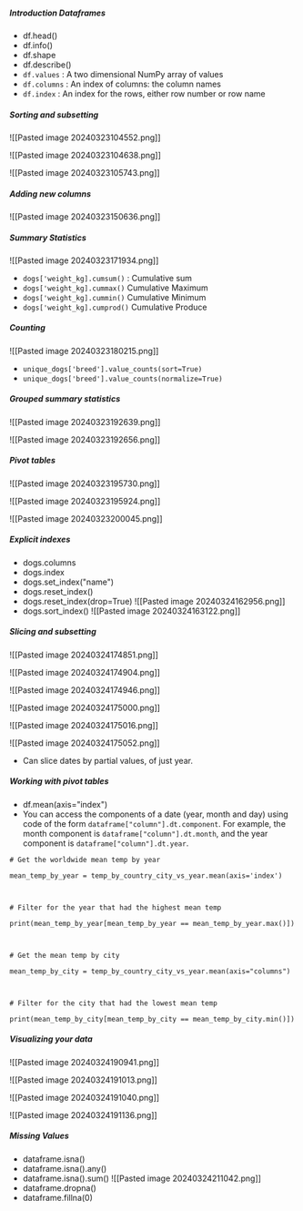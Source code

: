 ##### Introduction Dataframes
- df.head()
- df.info()
- df.shape
- df.describe()
- `df.values` : A two dimensional NumPy array of values
- `df.columns` : An index of columns: the column names
- `df.index` : An index for the rows, either row number or row name

##### Sorting and subsetting

![[Pasted image 20240323104552.png]]


![[Pasted image 20240323104638.png]]

![[Pasted image 20240323105743.png]]

##### Adding new columns
![[Pasted image 20240323150636.png]]

##### Summary Statistics

![[Pasted image 20240323171934.png]]

- `dogs['weight_kg].cumsum()` : Cumulative sum
- `dogs['weight_kg].cummax()` Cumulative Maximum
- `dogs['weight_kg].cummin()` Cumulative Minimum
- `dogs['weight_kg].cumprod()` Cumulative Produce

##### Counting
![[Pasted image 20240323180215.png]]

- `unique_dogs['breed'].value_counts(sort=True)`
- `unique_dogs['breed'].value_counts(normalize=True)` 

##### Grouped summary statistics

![[Pasted image 20240323192639.png]]

![[Pasted image 20240323192656.png]]

##### Pivot tables

![[Pasted image 20240323195730.png]]

![[Pasted image 20240323195924.png]]

![[Pasted image 20240323200045.png]]

##### Explicit indexes

- dogs.columns
- dogs.index
- dogs.set_index("name")
- dogs.reset_index()
- dogs.reset_index(drop=True)
![[Pasted image 20240324162956.png]]
- dogs.sort_index()
![[Pasted image 20240324163122.png]]

##### Slicing and subsetting 

![[Pasted image 20240324174851.png]]

![[Pasted image 20240324174904.png]]

![[Pasted image 20240324174946.png]]

![[Pasted image 20240324175000.png]]

![[Pasted image 20240324175016.png]]

![[Pasted image 20240324175052.png]]

- Can slice dates by partial values, of just year.

##### Working with pivot tables

- df.mean(axis="index")
- You can access the components of a date (year, month and day) using code of the form `dataframe["column"].dt.component`. For example, the month component is `dataframe["column"].dt.month`, and the year component is `dataframe["column"].dt.year`.
```
# Get the worldwide mean temp by year

mean_temp_by_year = temp_by_country_city_vs_year.mean(axis='index')

  

# Filter for the year that had the highest mean temp

print(mean_temp_by_year[mean_temp_by_year == mean_temp_by_year.max()])

  

# Get the mean temp by city

mean_temp_by_city = temp_by_country_city_vs_year.mean(axis="columns")

  

# Filter for the city that had the lowest mean temp

print(mean_temp_by_city[mean_temp_by_city == mean_temp_by_city.min()])
```

##### Visualizing your data

![[Pasted image 20240324190941.png]]

![[Pasted image 20240324191013.png]]

![[Pasted image 20240324191040.png]]

![[Pasted image 20240324191136.png]]

##### Missing Values

- dataframe.isna()
- dataframe.isna().any()
- dataframe.isna().sum()
![[Pasted image 20240324211042.png]]
- dataframe.dropna()
- dataframe.fillna(0)